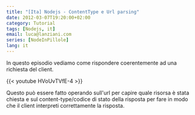 ```yaml
---
title: "[Ita] Nodejs - ContentType e Url parsing"
date: 2012-03-07T19:20:00+02:00
category: Tutorial
tags: [Nodejs, it]
email: luca@lanziani.com
series: [NodeInPillole]
lang: it
---
```


In questo episodio vediamo come rispondere coerentemente ad una richiesta del client.

<!--more-->

{{< youtube HVoUvTVfE-4 >}}
<br/>

Questo può essere fatto operando sull'url per capire quale risorsa è stata chiesta e sul content-type/codice di stato della risposta per fare in modo che il client interpreti correttamente la risposta.
